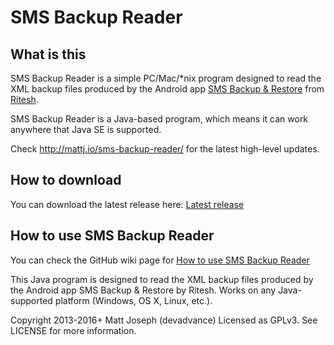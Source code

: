 SMS Backup Reader
=================

## What is this

SMS Backup Reader is a simple PC/Mac/*nix program designed to read the XML backup files produced by the Android app [SMS Backup & Restore](https://play.google.com/store/apps/details?id=com.riteshsahu.SMSBackupRestore) from [Ritesh](http://android.riteshsahu.com/apps/sms-backup-restore).

SMS Backup Reader is a Java-based program, which means it can work anywhere that Java SE is supported.

Check http://mattj.io/sms-backup-reader/ for the latest high-level updates.

## How to download

You can download the latest release here: [Latest release](https://github.com/mrussojr/smsbackupreader/releases/latest)

## How to use SMS Backup Reader

You can check the GitHub wiki page for [How to use SMS Backup Reader](https://github.com/devadvance/smsbackupreader/wiki/How-to-use-SMS-Backup-Reader)

This Java program is designed to read the XML backup files produced by the Android app SMS Backup & Restore by Ritesh. Works on any Java-supported platform (Windows, OS X, Linux, etc.).

Copyright 2013-2016+ Matt Joseph (devadvance)
Licensed as GPLv3. See LICENSE for more information.
